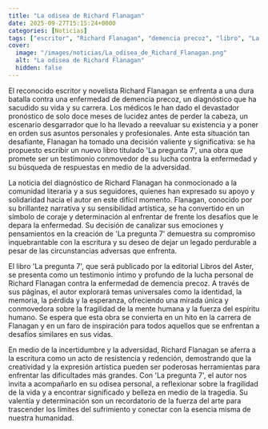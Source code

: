 ```yaml
---
title: "La odisea de Richard Flanagan"
date: 2025-09-27T15:15:24+0000
categories: [Noticias]
tags: ["escritor", "Richard Flanagan", "demencia precoz", "libro", "La pregunta 7", "enfermedad", "lucha."]
cover:
  image: "/images/noticias/La_odisea_de_Richard_Flanagan.png"
  alt: "La odisea de Richard Flanagan"
  hidden: false
---
```


El reconocido escritor y novelista Richard Flanagan se enfrenta a una dura batalla contra una enfermedad de demencia precoz, un diagnóstico que ha sacudido su vida y su carrera. Los médicos le han dado el devastador pronóstico de solo doce meses de lucidez antes de perder la cabeza, un escenario desgarrador que lo ha llevado a reevaluar su existencia y a poner en orden sus asuntos personales y profesionales. Ante esta situación tan desafiante, Flanagan ha tomado una decisión valiente y significativa: se ha propuesto escribir un nuevo libro titulado 'La pregunta 7', una obra que promete ser un testimonio conmovedor de su lucha contra la enfermedad y su búsqueda de respuestas en medio de la adversidad.

La noticia del diagnóstico de Richard Flanagan ha conmocionado a la comunidad literaria y a sus seguidores, quienes han expresado su apoyo y solidaridad hacia el autor en este difícil momento. Flanagan, conocido por su brillantez narrativa y su sensibilidad artística, se ha convertido en un símbolo de coraje y determinación al enfrentar de frente los desafíos que le depara la enfermedad. Su decisión de canalizar sus emociones y pensamientos en la creación de 'La pregunta 7' demuestra su compromiso inquebrantable con la escritura y su deseo de dejar un legado perdurable a pesar de las circunstancias adversas que enfrenta.

El libro 'La pregunta 7', que será publicado por la editorial Libros del Aster, se presenta como un testimonio íntimo y profundo de la lucha personal de Richard Flanagan contra la enfermedad de demencia precoz. A través de sus páginas, el autor explorará temas universales como la identidad, la memoria, la pérdida y la esperanza, ofreciendo una mirada única y conmovedora sobre la fragilidad de la mente humana y la fuerza del espíritu humano. Se espera que esta obra se convierta en un hito en la carrera de Flanagan y en un faro de inspiración para todos aquellos que se enfrentan a desafíos similares en sus vidas.

En medio de la incertidumbre y la adversidad, Richard Flanagan se aferra a la escritura como un acto de resistencia y redención, demostrando que la creatividad y la expresión artística pueden ser poderosas herramientas para enfrentar las dificultades más grandes. Con 'La pregunta 7', el autor nos invita a acompañarlo en su odisea personal, a reflexionar sobre la fragilidad de la vida y a encontrar significado y belleza en medio de la tragedia. Su valentía y determinación son un recordatorio de la fuerza del arte para trascender los límites del sufrimiento y conectar con la esencia misma de nuestra humanidad.
